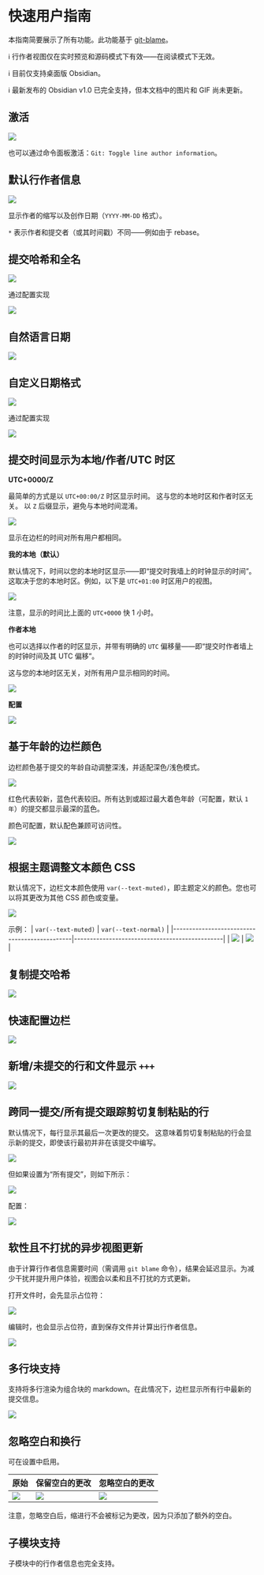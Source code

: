 # 快速用户指南

本指南简要展示了所有功能。此功能基于 [git-blame](https://git-scm.com/docs/git-blame)。

ℹ️ 行作者视图仅在实时预览和源码模式下有效——在阅读模式下无效。

ℹ️ 目前仅支持桌面版 Obsidian。

ℹ️ 最新发布的 Obsidian v1.0 已完全支持，但本文档中的图片和 GIF 尚未更新。

## 激活

![](assets/line-author-activate.png)

也可以通过命令面板激活：`Git: Toggle line author information`。

## 默认行作者信息

![](assets/line-author-default.png)

显示作者的缩写以及创作日期（`YYYY-MM-DD` 格式）。

`*` 表示作者和提交者（或其时间戳）不同——例如由于 rebase。

## 提交哈希和全名

![](assets/line-author-commit-hash-full-name.png)

通过配置实现

![](assets/line-author-commit-hash-full-name-config.png)

## 自然语言日期

![](assets/line-author-natural-language-dates.png)

## 自定义日期格式

![](assets/line-author-custom-dates.png)

通过配置实现

![](assets/line-author-custom-dates-config.png)

## 提交时间显示为本地/作者/UTC 时区

**UTC+0000/Z**

最简单的方式是以 `UTC+00:00/Z` 时区显示时间。
这与您的本地时区和作者时区无关。
以 `Z` 后缀显示，避免与本地时间混淆。

![](assets/line-author-tz-utc0000.png)

显示在边栏的时间对所有用户都相同。

**我的本地（默认）**

默认情况下，时间以您的本地时区显示——即“提交时我墙上的时钟显示的时间”。这取决于您的本地时区。例如，以下是 `UTC+01:00` 时区用户的视图。

![](assets/line-author-tz-viewer-plus0100.png)

注意，显示的时间比上面的 `UTC+0000` 快 1 小时。

**作者本地**

也可以选择以作者的时区显示，并带有明确的 `UTC` 偏移量——即“提交时作者墙上的时钟时间及其 UTC 偏移”。

这与您的本地时区无关，对所有用户显示相同的时间。

![](assets/line-author-tz-author-local.png)

**配置**

![](assets/line-author-tz-config.png)

## 基于年龄的边栏颜色

边栏颜色基于提交的年龄自动调整深浅，并适配深色/浅色模式。

![](assets/line-author-dark-light.gif)

红色代表较新，蓝色代表较旧。所有达到或超过最大着色年龄（可配置，默认 `1 年`）的提交都显示最深的蓝色。

颜色可配置，默认配色兼顾可访问性。

![](assets/line-author-color-config.png)

## 根据主题调整文本颜色 CSS

默认情况下，边栏文本颜色使用 `var(--text-muted)`，即主题定义的颜色。您也可以将其更改为其他 CSS 颜色或变量。

![](assets/line-author-text-color.png)

示例：
| `var(--text-muted)` | `var(--text-normal)` |
|----------------------------------------------|-----------------------------------------------|
| ![](assets/line-author-text-color-muted.png) | ![](assets/line-author-text-color-normal.png) |

## 复制提交哈希

![](assets/line-author-copy-commit-hash.png)

## 快速配置边栏

![](assets/line-author-quick-configure-gutter.gif)

## 新增/未提交的行和文件显示 `+++`

![](assets/line-author-untracked.png)

## 跨同一提交/所有提交跟踪剪切复制粘贴的行

默认情况下，每行显示其最后一次更改的提交。
这意味着剪切复制粘贴的行会显示新的提交，即使该行最初并非在该提交中编写。

![](assets/line-author-follow-no-follow.png)

但如果设置为“所有提交”，则如下所示：

![](assets/line-author-follow-all-commits.png)

配置：

![](assets/line-author-follow-config.png)

## 软性且不打扰的异步视图更新

由于计算行作者信息需要时间（需调用 `git blame` 命令），结果会延迟显示。为减少干扰并提升用户体验，视图会以柔和且不打扰的方式更新。

打开文件时，会先显示占位符：

![](assets/line-author-soft-unintrusive-ux.gif)

编辑时，也会显示占位符，直到保存文件并计算出行作者信息。

![](assets/line-author-soft-unintrusive-ux-editing.gif)

## 多行块支持

支持将多行渲染为组合块的 markdown。在此情况下，边栏显示所有行中最新的提交信息。

![](assets/line-author-multi-line-newest.gif)

## 忽略空白和换行

可在设置中启用。

| **原始**                                         | **保留空白的更改**                   | **忽略空白的更改**                   |
| ------------------------------------------------ | ------------------------------------- | ------------------------------------- |
| ![](assets/line-author-ignore-whitespace-before.png) | ![](assets/line-author-ignore-whitespace-preserved.png) | ![](assets/line-author-ignore-whitespace-ignored.png) |

注意，忽略空白后，缩进行不会被标记为更改，因为只添加了额外的空白。

## 子模块支持

子模块中的行作者信息也完全支持。

